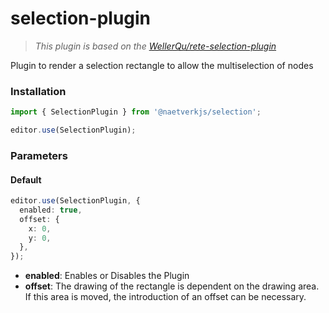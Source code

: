 # selection-plugin

> _This plugin is based on the [WellerQu/rete-selection-plugin](https://github.com/WellerQu/rete-selection-plugin)_

Plugin to render a selection rectangle to allow the multiselection of nodes

### Installation

```js
import { SelectionPlugin } from '@naetverkjs/selection';

editor.use(SelectionPlugin);
```

### Parameters

#### Default

```ts
editor.use(SelectionPlugin, {
  enabled: true,
  offset: {
    x: 0,
    y: 0,
  },
});
```

- **enabled**:
  Enables or Disables the Plugin
- **offset**:
  The drawing of the rectangle is dependent on the drawing area.
  If this area is moved, the introduction of an offset can be necessary.
